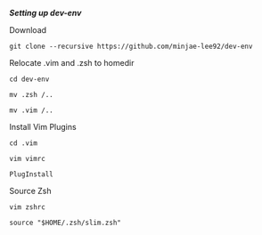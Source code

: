 ***Setting up dev-env***

Download

`git clone --recursive https://github.com/minjae-lee92/dev-env`

Relocate .vim and .zsh to homedir

`cd dev-env`

`mv .zsh /..`

`mv .vim /..`

Install Vim Plugins

`cd .vim`

`vim vimrc`

`PlugInstall`

Source Zsh

`vim zshrc`

`source "$HOME/.zsh/slim.zsh"`
